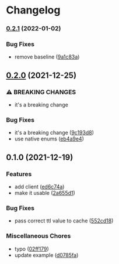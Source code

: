 # Changelog

### [0.2.1](https://www.github.com/brokeyourbike/bancore-api-client-php/compare/v0.2.0...v0.2.1) (2022-01-02)


### Bug Fixes

* remove baseline ([9a1c83a](https://www.github.com/brokeyourbike/bancore-api-client-php/commit/9a1c83acb99ff451aa4a8473bc8d3ab213348900))

## [0.2.0](https://www.github.com/brokeyourbike/bancore-api-client-php/compare/v0.1.0...v0.2.0) (2021-12-25)


### ⚠ BREAKING CHANGES

* it's a breaking change

### Bug Fixes

* it's a breaking change ([9c193d8](https://www.github.com/brokeyourbike/bancore-api-client-php/commit/9c193d806b8b3facdcdde84f0bb2a6e3dab70429))
* use native enums ([eb4a9e4](https://www.github.com/brokeyourbike/bancore-api-client-php/commit/eb4a9e46af9640fc6299a8ffd653091e643bdf67))

## 0.1.0 (2021-12-19)


### Features

* add client ([ed6c74a](https://www.github.com/brokeyourbike/bancore-api-client-php/commit/ed6c74a2410ed8612858b0afef8cb6c49466286d))
* make it usable ([2a655d1](https://www.github.com/brokeyourbike/bancore-api-client-php/commit/2a655d1356fdc5e8a204cac1acefbac4bbbf6ab4))


### Bug Fixes

* pass correct ttl value to cache ([552cd18](https://www.github.com/brokeyourbike/bancore-api-client-php/commit/552cd18a301bb4bbcdb4f5c89e603b520676759c))


### Miscellaneous Chores

* typo ([02ff179](https://www.github.com/brokeyourbike/bancore-api-client-php/commit/02ff179a4966c6bbeaba974c53faf1b28424d955))
* update example ([d0785fa](https://www.github.com/brokeyourbike/bancore-api-client-php/commit/d0785fa45429da18bbe43608dca5821685213007))
